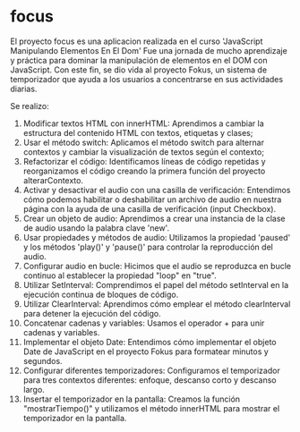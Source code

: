 # focus
El proyecto focus es una aplicacion realizada en el curso 'JavaScript Manipulando Elementos En El Dom'
Fue una jornada de mucho aprendizaje y práctica para dominar la manipulación de elementos en el DOM con JavaScript. Con este fin, se dio vida al proyecto Fokus, un sistema de temporizador que ayuda a los usuarios a concentrarse en sus actividades diarias.

Se realizo: 

1. Modificar textos HTML con innerHTML: Aprendimos a cambiar la estructura del contenido HTML con textos, etiquetas y clases;
2. Usar el método switch: Aplicamos el método switch para alternar contextos y cambiar la visualización de textos según el contexto;
3. Refactorizar el código: Identificamos líneas de código repetidas y reorganizamos el código creando la primera función del proyecto alterarContexto.
4. Activar y desactivar el audio con una casilla de verificación: Entendimos cómo podemos habilitar o deshabilitar un archivo de audio en nuestra página con la ayuda de una casilla de verificación (input Checkbox).
5. Crear un objeto de audio: Aprendimos a crear una instancia de la clase de audio usando la palabra clave 'new'.
6. Usar propiedades y métodos de audio: Utilizamos la propiedad 'paused' y los métodos 'play()' y 'pause()' para controlar la reproducción del audio.
7. Configurar audio en bucle: Hicimos que el audio se reproduzca en bucle continuo al establecer la propiedad "loop" en "true".
8. Utilizar SetInterval: Comprendimos el papel del método setInterval en la ejecución continua de bloques de código.
9. Utilizar ClearInterval: Aprendimos cómo emplear el método clearInterval para detener la ejecución del código.
10. Concatenar cadenas y variables: Usamos el operador + para unir cadenas y variables.
11. Implementar el objeto Date: Entendimos cómo implementar el objeto Date de JavaScript en el proyecto Fokus para formatear minutos y segundos.
12. Configurar diferentes temporizadores: Configuramos el temporizador para tres contextos diferentes: enfoque, descanso corto y descanso largo.
13. Insertar el temporizador en la pantalla: Creamos la función "mostrarTiempo()" y utilizamos el método innerHTML para mostrar el temporizador en la pantalla.
